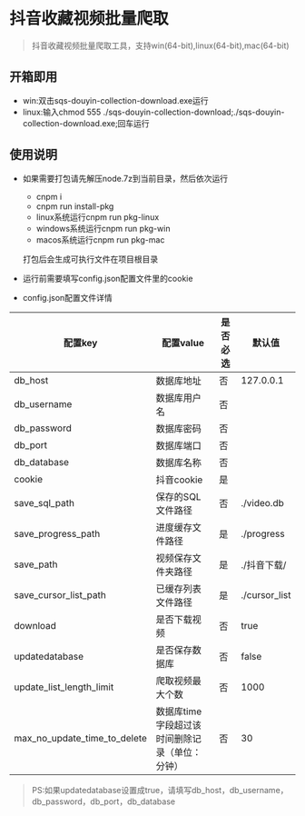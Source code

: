 # 抖音收藏视频批量爬取

> 抖音收藏视频批量爬取工具，支持win(64-bit),linux(64-bit),mac(64-bit)

## 开箱即用

- win:双击sqs-douyin-collection-download.exe运行
- linux:输入chmod 555 ./sqs-douyin-collection-download;./sqs-douyin-collection-download.exe;回车运行

## 使用说明

- 如果需要打包请先解压node.7z到当前目录，然后依次运行
    - cnpm i
    - cnpm run install-pkg
    - linux系统运行cnpm run pkg-linux
    - windows系统运行cnpm run pkg-win
    - macos系统运行cnpm run pkg-mac

    打包后会生成可执行文件在项目根目录

- 运行前需要填写config.json配置文件里的cookie

- config.json配置文件详情

| 配置key |  配置value  | 是否必选 | 默认值 |
|---------|---------|---------|---------|
| db_host | 数据库地址 | 否 | 127.0.0.1 |
| db_username | 数据库用户名 | 否 | |
| db_password | 数据库密码 | 否 | |
| db_port | 数据库端口 | 否 | |
| db_database | 数据库名称 | 否 | |
| cookie | 抖音cookie | 是 | |
| save_sql_path | 保存的SQL文件路径 | 否 | ./video.db |
| save_progress_path | 进度缓存文件路径 | 是 | ./progress |
| save_path | 视频保存文件夹路径 | 是 | ./抖音下载/ |
| save_cursor_list_path | 已缓存列表文件路径 | 是 | ./cursor_list |
| download | 是否下载视频 | 否 | true |
| updatedatabase | 是否保存数据库 | 否 | false |
| update_list_length_limit | 爬取视频最大个数 | 否 | 1000 |
| max_no_update_time_to_delete | 数据库time字段超过该时间删除记录（单位：分钟） | 否 | 30 |

> PS:如果updatedatabase设置成true，请填写db_host，db_username，db_password，db_port，db_database